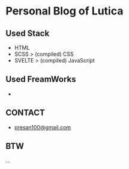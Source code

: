 # Personal Blog of Lutica

## Used Stack
- HTML
- SCSS > (compiled) CSS
- SVELTE > (compiled) JavaScript

## Used FreamWorks
- 

## CONTACT
- presan100@gmail.com

## BTW
...
